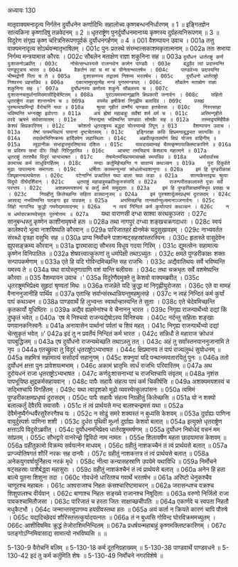 अध्यायः 130

मातृवाक्यमनादृत्य निर्गतेन दुर्योधनेन कर्णादिभिः सहालोच्य कृष्णबन्धननिर्धारणम् ॥ 1 ॥ इङ्गितज्ञेन सात्यकिना कृष्णादिषु तन्नवेदनम् ॥ 2 ॥ धृतराष्ट्रेण पुनर्दुर्योधनमानाय्य कृष्णस्य दुर्ग्रहत्वनिरूपणम् ॥ 3 ॥ विदुरेण संगृह्य कृष्ण चरित्रनिरूपणपूर्वकं दुर्योधनगर्हणम् ॥ 4 ॥
001  	वैशम्पायन उवाच ।
001a	तत्तु वाक्यमनादृत्य सोऽर्थवन्मातृभाषितम् ।
001c	पुनः प्रतस्थे संरम्भात्सकाशमकृतात्मनाम् ॥
002a	ततः सभाया निर्गम्य मन्त्रयामास कौरवः ।
002c	सौबलेन मताक्षेण राज्ञा शकुनिना सह ॥
003a	`दुर्योधनं धार्तराष्ट्रं कर्णं दुःशासनोऽब्रवीत् ।
003c	नोचेत्सन्धास्यसे राजन्स्वेन कामेन पाण्डवैः ।
003e 	बद्ध्वैव त्वां प्रदास्यन्ति पाण्डुपुत्राय भारत ॥
004a	वैकर्तनं त्वां च मां च त्रीनेतान्भरतर्षभ ।
004c	पाण्डवेभ्यः प्रदास्यन्ति भीष्मद्रोणौ पिता च ते ॥
005a	दुःशासनस्य तद्वाक्यं निशम्य भरतर्षभ ।
005c	दुर्योधनो धार्तराष्ट्रो निश्वस्य प्रहसन्निव ॥
006a	एकान्तमुपसृत्येह मन्त्रं पुनरमन्त्रयत् ।
006c	सौबलेन मताक्षेण राज्ञा शकुनिना सह ॥'
007a	दुर्योधनस्य कर्णस्य शकुनेः सौबलस्य च ।
007c	दुःशासनचतुर्थानामिदमासीद्विचेष्टितम् ॥
008a	पुराऽयमस्मान्गृह्णाति क्षिप्रकारी जनार्दनः ।
008c	सहितो धृतराष्ट्रेण राज्ञा शान्तनवेन च ॥
009a	वयमेव हृषीकेशं निगृह्णीम बलादिव ।
009c	प्रसह्य पुरुषव्याघ्रमिन्द्रो वैरोचनिं यथा ॥
010a	श्रुत्वा गृहीतं वार्ष्णेयं पाण्डवा हतचेतसः ।
010c	निरुत्साहा भविष्यन्ति भग्नदंष्ट्रा इवोरगाः ॥
011a	अयं ह्येषां महाबाहुः सर्वेषां शर्म वर्म च ।
011c	अस्मिन्गृहीते वरदे ऋषभे सर्वसात्वताम् ।
011e 	निरुद्यमा भविष्यन्ति पाण्डवाः सोमकैः सह ॥
012a	तस्माद्वयमिहैवैकं केशवं क्षिप्रकारिणम् ।
012c	क्रोशतो धृतराष्ट्रस्य बद्ध्वा योत्स्यामहे रिपून् ॥
013 	वैशम्पायन उवाच ।
013a	तेषां पापमभिप्रायं पापानां दुष्टचेतसाम् ।
013c	इङ्गितज्ञः कविः क्षिप्रमन्वबुद्ध्यत सात्यकिः ॥
014a	तदर्थमभिनिष्क्रम्य हार्दिक्येन सहास्थितः ।
014c	अब्रवीत्कृतवर्माणं क्षिप्रं योजय वाहिनीम् ॥
015a	व्यूढानीकः सभाद्वारमुपतिष्ठस्व दंशितः ।
015c	यावदाख्याम्यहं चैतत्कृष्णायाक्लिष्टकारिणे ॥
016a	स प्रविश्य सभां वीरः सिंहो गिरिगुहामिव ।
016c	आचष्ट तमभिप्रायं केशवाय महात्मने ॥
017a	धृतराष्ट्रं ततश्चैव विदुरं चान्वभाषत ।
017c	तेषामेतमभिप्रायमाचचक्षे स्मयन्निव ॥
018a	धर्मादर्थाच्च कामाच्च कर्म साधुविगर्हितम् ।
018c	मन्दाः कर्तुमिहेच्छन्ति न चावाप्यं कथञ्चन ॥
019a	पुरा विकुर्वते मूढाः पापात्मानः समागताः ।
019c	धर्षिताः काममन्युभ्यां क्रोधलोभवशानुगाः ॥
020a	इमं हि पुण्डरीकाक्षं जिघृक्षन्त्यल्पचेतसः ।
020c	पटेनाग्निं प्रज्वलितं यथा बाला यथा जडाः ॥
021a	सात्यकेस्तद्वचः श्रुत्वा विदुरो दीर्घदर्शिवान् ।
021c	धृतराष्ट्रं महाबाहुमब्रवीत्कुरुसंसदि ॥
022a	राजन्परीतकालास्ते पुत्राः सर्वे परन्तप ।
022c	अशक्यमयशस्यं च कर्तुं कर्म समुद्यताः ॥
023a	इमं हि पुण्डरीकाक्षमभिभूय प्रसह्य च ।
023c	निग्रहीतुं किलेच्छन्ति सहिता वासवानुजम् ॥
024a	इमं पुरुषशार्दूलमप्रधृष्यं दुरासदम् ।
024c	आसाद्य नभविष्यन्ति पतङ्गा इव पावकम् ॥
025a	अयमिच्छन्हि तान्सर्वान्युध्यमानाञ्जनार्दनः ।
025c	सिंहो नागानिव क्रुद्धो गमयेद्यमसादनम् ॥
026a	न त्वयं निन्दितं कर्म कुर्यात्पापं कथञ्चन ।
026c	न च धर्मादपक्रामदेच्युतः पुरुषोत्तमः ॥
027a	`यथा वाराणसी दग्धा साश्वा सरथकुञ्जरा ।
027c	सानुबन्धस्तु कृष्णेन काशीनामृषभो हतः ॥
028a	तथा नागपुरं दग्ध्वा शङ्खचक्रगदाधरः ।
028c	स्वयं कालेश्वरो भूत्वा नाशयिष्यति कौरवान् ॥
029a	पारिजातहरं ह्येनमेकं यदुसुखावहम् ।
029c	नाभ्यवर्तत संरब्धो वृत्रहा वसुभिः सह ॥
030a	प्राप्य निर्मोचने पाशान्षट्सहस्रांस्तरस्विनः ।
030c	हृतास्ते वासुदेवेन ह्युपसङ्क्रम्य कौरवान् ॥
031a	द्वारमासाद्य सौभस्य विधूय गदया गिरिम् ।
031c	द्युमत्सेनः सहामात्यः कृष्णेन विनिपातितः ॥
032a	शेषवत्त्वात्कुरूणां तु धर्मापेक्षी तथाऽच्युतः ।
032c	क्षमते पुण्डरीकाक्षः शक्तः सन्पापकर्मणाम् ॥
033a	एते हि यदि गोविन्दमिच्छन्ति सह राजभिः ।
033c	अद्यैवातिथयः सर्वे भविष्यन्ति यमस्य ते ॥
034a	यथा वायोस्तृणाग्राणि वशं यान्ति बलीयसः ।
034c	तथा चक्रभृतः सर्वे वशमेष्यन्ति कौरवाः ॥
035  	वैशम्पायन उवाच ।'
035a	विदुरेणैवमुक्ते तु केशवो वाक्यमब्रवीत् ।
035c	धृतराष्ट्रमभिप्रेक्ष्य सुहृदां श्रृण्वतां मिथः ॥
036a	राजन्नेते यदि क्रुद्धा मां निगृह्णीयुरोजसा ।
036c	एते वा मामहं वैनाननुजानीहि पार्थिव ॥
037a	एतान्हि सर्वान्संरब्धान्नियन्तुमहमुत्सहे ।
037c	न त्वहं निन्दितं कर्म कुर्यां पापं कथञ्चन ॥
038a	पाण्डवार्थे हि लुभ्यन्तः स्वार्थान्हास्यन्ति ते सुताः ।
038c	एते चेदेवमिच्छन्ति कृतकार्यो युधिष्ठिरः ॥
039a	अद्यैव ह्यहमेनांश्च ये चैनाननु भारत ।
039c	निगृह्य राजन्पार्थेभ्यो दद्यां किं दुष्कृतं भवेत् ॥
040a	`एष मे निश्चयो राजन्यद्येषोऽस्य विनिश्चयः ।
040c	नर्दन्तु सहिताः शङ्खाः पणवानकनिस्वनैः ॥
041a	अनायासेन पार्थानां पर्वतां च शिवं महत् ।
041c	निगृह्य राजन्पार्थेभ्यो दद्यां चेत्सुकृतं भवेत् ॥'
042a	इदं तु न प्रवर्तेयं निन्दितं कर्म भारत ।
042c	सन्निधौ ते महाराज क्रोधजं पापबुद्धिजम् ॥
043a	एष दुर्योधनो राजन्यथेच्छति तथाऽस्तु तत् ।
043c	अहं तु सर्वांस्तनयाननुजानामि ते नृप ॥
044a	एतच्छ्रुत्वा तु विदुरं धृतराष्ट्रोऽभ्यभाषत ।
044c	क्षिप्रमानय तं पापं राज्यलुब्धं सुयोधनम् ॥
045a	सहमित्रं सहामात्यं ससोदर्यं सहानुगम् । 
045c	शक्नुयां यदि पन्थानमवतारयितुं पुनः ॥
046a	ततो दुर्योधनं क्षत्ता पुनः प्रावेशयत्मभाम् ।
046c	अकामं भ्रातृभिः सार्धं राजभिः परिवारितम् ॥
047a	अथ दुरोयधनं राजा धृतराष्ट्रोऽभ्यभाषत ।
047c	कर्णदुःशासनाभ्यां च राजभिश्चापि संवृतम् ॥
048a	नृशंस पापभूयिष्ठ क्षुद्रकर्मसहायवान् ।
048c	पापैः सहायैः संहत्य पापं कर्म चिकीर्षसि ॥
049a	अशक्यमयशस्यं च सद्भिश्चापि विगर्हितम् ।
049c	यथा त्वादृशको मूढो व्यवस्येत्कुलपांसनः ॥
050a	त्वमिमं पुण्डरीकाक्षमप्रधृष्यं दुरासदम् ।
050c	पापैः सहायैः संहत्य निग्रहीतुं किलेच्छसि ॥
051a	यो न शक्यो बलात्कर्तुं देवैरपि सवासवैः ।
051c	तं त्वं प्रार्थयसे मन्द बालश्चन्द्रमसं यथा ॥
052a	देवैर्मनुष्यैर्गन्धर्वैरसुरैरुरगैश्च यः ।
052c	न सोढुं समरे शक्यस्तं न बुध्यसि केशवम् ॥
053a	दुर्ग्राह्यः पाणिना वायुर्दुस्पर्शः पाणिना शशी ।
053c	दुर्धरा पृथिवी मूर्ध्ना दुर्ग्राह्यः केशवो बलात् ॥
054a	इत्युक्ते धृतराष्ट्रेण क्षत्ताऽपि विदुरोऽब्रवीत् ।
054c	दुर्योधनमभिप्रेक्ष्य धार्तराष्ट्रममर्षणम् ॥
055a	दुर्योधन निबोधेदं वचनं मम सांप्रतम् ।
055c	सौभद्वारे वानरेन्द्रो द्विविदो नाम नामतः ।
055e 	शिलावर्षेण महता छादयामास केशवम् ॥
056a	ग्रहीतुकामो विक्रम्य सर्वयत्नेन माधवम् ।
056c	ग्रहीतुं नाशकच्चैनं तं त्वं प्रार्थयसे बलात् ॥
057a	प्राग्ज्योतिषगतं शौरिं नरकः सह दानवैः ।
057c	ग्रहीतुं नाशकत्तत्र तं त्वं प्रार्थयसे बलात् ॥
058a	अनेकयुगवर्षायुर्निहत्य नरकं मृधे ।
058c	नीत्वा कन्यासहस्राणि उपयेमे यथाविधि ॥
059a	निर्मोचने षट्सहस्राः पाशैर्बद्ध्वा महासुराः ।
059c	ग्रहीतुं नाशकंश्चैनं तं त्वं प्रार्थयसे बलात् ॥
060a	अनेन हि हता बाल्ये पूतना शिशुना तदा ।
060c	गोवर्धनो धारितश्च गवार्थे भरतर्षभ ॥
061a	अरिष्टो धेनुकश्चैव चाणूरश्च महाबलः ।
061c	अश्वराजश्च निहतः कंसश्चारिष्टमाचरन् ॥
062a	जरासन्धश्च वक्रश्च शिशुपालश्च वीर्यवान् ।
062c	बाणाश्च निहतः सङ्ख्ये राजानश्च निषूदिताः ॥
063a	वरुणो निर्जितो राजा पावकश्चामितौजसा ।
063c	पारिजातं च हरता जितः साक्षाच्छचीपतिः ॥
064a	एकार्णवे च स्वपता निहतौ मधुकैटभौ ।
064c	जन्मान्तरमुपागम्य हयग्रीवस्तथा हतः ॥
065a	अयं कर्ता न क्रियते कारणं चापि पौरुषे ।
065c	यद्यदिच्छेदयं शौरिस्तत्तत्कुर्यादयत्नतः ॥
066a	तं न बुध्यसि गोविन्द घोरविक्रममच्युतम् ।
066c	आशीविषमिव क्रूद्धं तेजोराशिमनिन्दितम् ॥
067a	प्रधर्षयन्महाबाहुं कृष्णमक्लिष्टकारिणम् ।
067c	पतङ्गोऽग्निमिवासाद्य सामात्यो नभविष्यसि ॥ ॥



5-130-9 वैरोचनिं बलिम् ॥ 5-130-18 कर्म दूतनिग्रहाख्यम् ॥ 5-130-38 पाण्डवार्थे पाण्डवधने ॥ 5-130-42 इदं तु कर्म कर्तुमिति शेषः ॥ 5-130-49 निर्मोचने नगरविशेषे ॥
